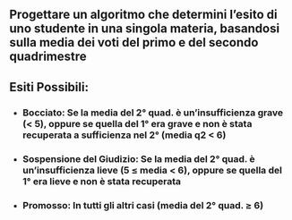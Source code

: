 ## Progettare un algoritmo che determini l’esito di uno studente in una singola materia, basandosi sulla media dei voti del primo e del secondo quadrimestre

<VSpace space="8"/>

## Esiti Possibili:
- ### <span class="text-red">**Bocciato**</span>: Se la media del 2° quad. è un’insufficienza grave (< 5), oppure se quella del 1° era grave e non è stata recuperata a sufficienza nel 2° (media q2 < 6)

<VSpace space="4"/>

- ### <span class="text-yellow">**Sospensione del Giudizio**</span>: Se la media del 2° quad. è un’insufficienza lieve (5 ≤ media < 6), oppure se quella del 1° era lieve e non è stata recuperata

<VSpace space="4"/>

- ### <span class="text-green">**Promosso**</span>: In tutti gli altri casi (media del 2° quad. ≥ 6)
